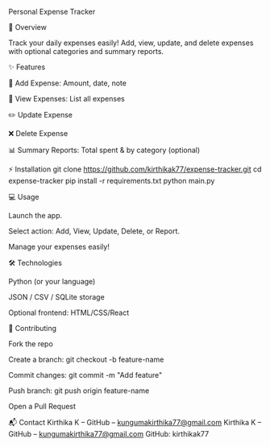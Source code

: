 Personal Expense Tracker

🚀 Overview

Track your daily expenses easily! Add, view, update, and delete expenses with optional categories and summary reports.

✨ Features

📝 Add Expense: Amount, date, note

👀 View Expenses: List all expenses

✏️ Update Expense

❌ Delete Expense

📊 Summary Reports: Total spent & by category (optional)

⚡ Installation
git clone https://github.com/kirthikak77/expense-tracker.git
cd expense-tracker
pip install -r requirements.txt
python main.py

💻 Usage

Launch the app.

Select action: Add, View, Update, Delete, or Report.

Manage your expenses easily!

🛠️ Technologies

Python (or your language)

JSON / CSV / SQLite storage

Optional frontend: HTML/CSS/React

🤝 Contributing

Fork the repo

Create a branch: git checkout -b feature-name

Commit changes: git commit -m "Add feature"

Push branch: git push origin feature-name

Open a Pull Request

📬 Contact
Kirthika K – GitHub
 – kungumakirthika77@gmail.com
Kirthika K – GitHub
 – kungumakirthika77@gmail.com
GitHub: kirthikak77
